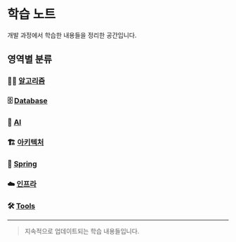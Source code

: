 # 학습 노트

개발 과정에서 학습한 내용들을 정리한 공간입니다.

## 영역별 분류

### 🧑‍💻 [알고리즘](./algorithm/)
### 🗄️ [Database](./database/)
### 🤖 [AI](./ai/)
### 🏗️ [아키텍처](./architecture/)
### 🍃 [Spring](./spring/)
### ☁️ [인프라](./infra/)
### 🛠️ [Tools](./tools/)

---

> 지속적으로 업데이트되는 학습 내용들입니다.